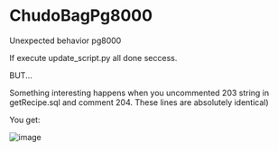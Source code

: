 # ChudoBagPg8000
Unexpected behavior pg8000

If execute update_script.py all done seccess.

BUT...

Something interesting happens when you uncommented 203 string in getRecipe.sql and comment 204. These lines are absolutely identical)

You get:

![image](https://user-images.githubusercontent.com/40752666/141078027-a0033f58-6179-4a1f-9eaf-913378b61b9f.png)
